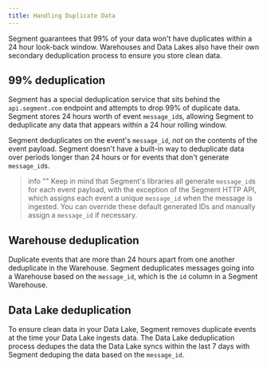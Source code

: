 ```yaml
---
title: Handling Duplicate Data
---
```


Segment guarantees that 99% of your data won't have duplicates within a 24 hour look-back window. Warehouses and Data Lakes also have their own secondary deduplication process to ensure you store clean data.

## 99% deduplication

Segment has a special deduplication service that sits behind the `api.segment.com` endpoint and attempts to drop 99% of duplicate data. Segment stores 24 hours worth of event `message_id`s, allowing Segment to deduplicate any data that appears within a 24 hour rolling window.

Segment deduplicates on the event's `message_id`, _not_ on the contents of the event payload. Segment doesn't have a built-in way to deduplicate data over periods longer than 24 hours or for events that don't generate `message_id`s.

> info ""
> Keep in mind that Segment's libraries all generate `message_id`s for each event payload, with the exception of the Segment HTTP API, which assigns each event a unique `message_id` when the message is ingested. You can override these default generated IDs and manually assign a `message_id` if necessary.

## Warehouse deduplication
Duplicate events that are more than 24 hours apart from one another deduplicate in the Warehouse. Segment  deduplicates messages going into a Warehouse based on the `message_id`, which is the `id` column in a Segment Warehouse.

## Data Lake deduplication
To ensure clean data in your Data Lake, Segment removes duplicate events at the time your Data Lake ingests data. The Data Lake deduplication process dedupes the data the Data Lake syncs within the last 7 days with Segment deduping the data based on the `message_id`.
